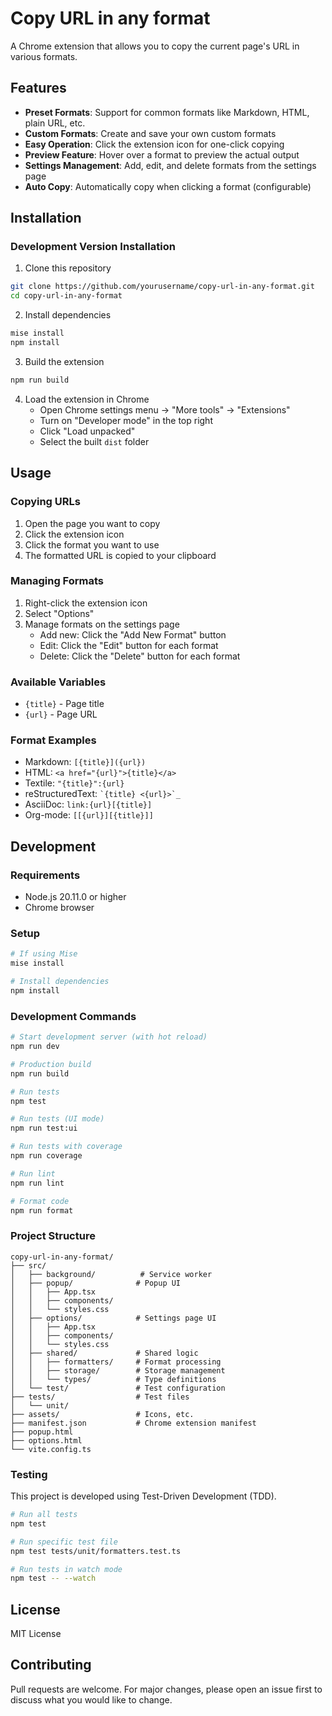 # Copy URL in any format

A Chrome extension that allows you to copy the current page's URL in various formats.

## Features

- **Preset Formats**: Support for common formats like Markdown, HTML, plain URL, etc.
- **Custom Formats**: Create and save your own custom formats
- **Easy Operation**: Click the extension icon for one-click copying
- **Preview Feature**: Hover over a format to preview the actual output
- **Settings Management**: Add, edit, and delete formats from the settings page
- **Auto Copy**: Automatically copy when clicking a format (configurable)

## Installation

### Development Version Installation

1. Clone this repository
```bash
git clone https://github.com/yourusername/copy-url-in-any-format.git
cd copy-url-in-any-format
```

2. Install dependencies
```bash
mise install
npm install
```

3. Build the extension
```bash
npm run build
```

4. Load the extension in Chrome
   - Open Chrome settings menu → "More tools" → "Extensions"
   - Turn on "Developer mode" in the top right
   - Click "Load unpacked"
   - Select the built `dist` folder

## Usage

### Copying URLs
1. Open the page you want to copy
2. Click the extension icon
3. Click the format you want to use
4. The formatted URL is copied to your clipboard

### Managing Formats
1. Right-click the extension icon
2. Select "Options"
3. Manage formats on the settings page
   - Add new: Click the "Add New Format" button
   - Edit: Click the "Edit" button for each format
   - Delete: Click the "Delete" button for each format

### Available Variables
- `{title}` - Page title
- `{url}` - Page URL

### Format Examples
- Markdown: `[{title}]({url})`
- HTML: `<a href="{url}">{title}</a>`
- Textile: `"{title}":{url}`
- reStructuredText: `` `{title} <{url}>`_ ``
- AsciiDoc: `link:{url}[{title}]`
- Org-mode: `[[{url}][{title}]]`

## Development

### Requirements
- Node.js 20.11.0 or higher
- Chrome browser

### Setup
```bash
# If using Mise
mise install

# Install dependencies
npm install
```

### Development Commands

```bash
# Start development server (with hot reload)
npm run dev

# Production build
npm run build

# Run tests
npm test

# Run tests (UI mode)
npm run test:ui

# Run tests with coverage
npm run coverage

# Run lint
npm run lint

# Format code
npm run format
```

### Project Structure
```
copy-url-in-any-format/
├── src/
│   ├── background/          # Service worker
│   ├── popup/              # Popup UI
│   │   ├── App.tsx
│   │   ├── components/
│   │   └── styles.css
│   ├── options/            # Settings page UI
│   │   ├── App.tsx
│   │   ├── components/
│   │   └── styles.css
│   ├── shared/             # Shared logic
│   │   ├── formatters/     # Format processing
│   │   ├── storage/        # Storage management
│   │   └── types/          # Type definitions
│   └── test/               # Test configuration
├── tests/                  # Test files
│   └── unit/
├── assets/                 # Icons, etc.
├── manifest.json           # Chrome extension manifest
├── popup.html
├── options.html
└── vite.config.ts

```

### Testing

This project is developed using Test-Driven Development (TDD).

```bash
# Run all tests
npm test

# Run specific test file
npm test tests/unit/formatters.test.ts

# Run tests in watch mode
npm test -- --watch
```

## License

MIT License

## Contributing

Pull requests are welcome. For major changes, please open an issue first to discuss what you would like to change.